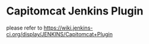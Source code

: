 Capitomcat Jenkins Plugin
====

please refer to https://wiki.jenkins-ci.org/display/JENKINS/Capitomcat+Plugin
